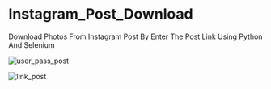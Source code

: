 # Instagram_Post_Download
Download Photos From Instagram Post By Enter The Post Link  Using Python And Selenium

![user_pass_post](https://github.com/AbdullahELyamany/Instagram_Post_Download/assets/124623013/45ff2c02-2dbd-4aef-a5fe-1453de9a85c8)

![link_post](https://github.com/AbdullahELyamany/Instagram_Post_Download/assets/124623013/5a495c87-5276-4519-9c8c-546132ef01a6)

